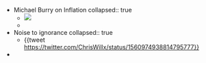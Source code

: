 - Michael Burry on Inflation
  collapsed:: true
	- ![](https://i.redd.it/54mtnx9tszg91.jpg)
	-
- Noise to ignorance
  collapsed:: true
	- {{tweet https://twitter.com/ChrisWillx/status/1560974938814795777}}
-